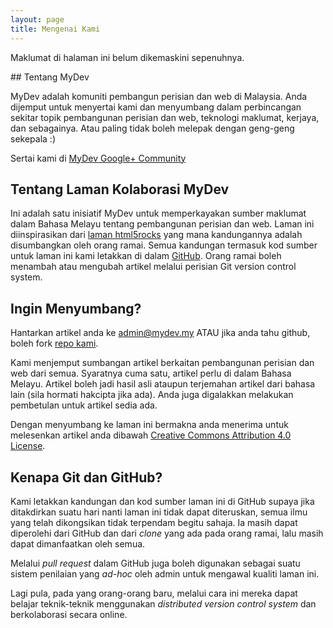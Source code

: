 ```yaml
---
layout: page
title: Mengenai Kami
---
```


<p class="message">
  Maklumat di halaman ini belum dikemaskini sepenuhnya.
</p>
## Tentang MyDev

MyDev adalah komuniti pembangun perisian dan web di Malaysia. Anda dijemput untuk menyertai kami dan menyumbang dalam perbincangan sekitar topik pembangunan perisian dan web, teknologi maklumat, kerjaya, dan sebagainya. Atau paling tidak boleh melepak dengan geng-geng sekepala :)

Sertai kami di [MyDev Google+ Community](https://plus.google.com/communities/104883828501447858589)


## Tentang Laman Kolaborasi MyDev

Ini adalah satu inisiatif MyDev untuk memperkayakan sumber maklumat dalam Bahasa Melayu tentang pembangunan perisian dan web. Laman ini diinspirasikan dari [laman html5rocks](http://www.html5rocks.com/) yang mana kandungannya adalah disumbangkan oleh orang ramai. Semua kandungan termasuk kod sumber untuk laman ini kami letakkan di dalam [GitHub](http://github.org). Orang ramai boleh menambah atau mengubah artikel melalui perisian Git version control system.


## Ingin Menyumbang?

Hantarkan artikel anda ke admin@mydev.my ATAU jika anda tahu github, boleh fork [repo kami](http://github.com/mydevcommunity/mydevcommunity.github.io).

Kami menjemput sumbangan artikel berkaitan pembangunan perisian dan web dari semua. Syaratnya cuma satu, artikel perlu di dalam Bahasa Melayu. Artikel boleh jadi hasil asli ataupun terjemahan artikel dari bahasa lain (sila hormati hakcipta jika ada). Anda juga digalakkan melakukan pembetulan untuk artikel sedia ada.

Dengan menyumbang ke laman ini bermakna anda menerima untuk melesenkan artikel anda dibawah [Creative Commons Attribution 4.0 License](http://creativecommons.org/licenses/by/4.0/).

## Kenapa Git dan GitHub?

Kami letakkan kandungan dan kod sumber laman ini di GitHub supaya jika ditakdirkan suatu hari nanti laman ini tidak dapat diteruskan, semua ilmu yang telah dikongsikan tidak terpendam begitu sahaja. Ia masih dapat diperolehi dari GitHub dan dari _clone_ yang ada pada orang ramai, lalu masih dapat dimanfaatkan oleh semua.

Melalui _pull request_ dalam GitHub juga boleh digunakan sebagai suatu sistem penilaian yang _ad-hoc_ oleh admin untuk mengawal kualiti laman ini.

Lagi pula, pada yang orang-orang baru, melalui cara ini mereka dapat belajar teknik-teknik menggunakan _distributed version control system_ dan berkolaborasi secara online.

